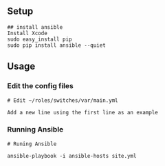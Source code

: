 ## Setup

    ## install ansible
    Install Xcode
    sudo easy_install pip
    sudo pip install ansible --quiet

## Usage

### Edit the config files

    # Edit ~/roles/switches/var/main.yml

    Add a new line using the first line as an example

### Running Ansible

    # Runing Ansible
    
    ansible-playbook -i ansible-hosts site.yml 
